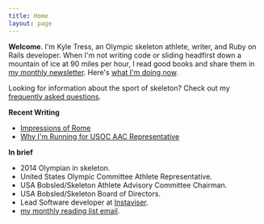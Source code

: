 ```yaml
---
title: Home
layout: page
---
```


**Welcome**. I'm Kyle Tress, an Olympic skeleton athlete, writer, and Ruby on Rails developer. When I'm not writing code or sliding headfirst down a mountain of ice at 90 miles per hour, I read good books and share them in [my monthly newsletter](/newsletter). Here's [what I'm doing now](/now).

Looking for information about the sport of skeleton? Check out my [frequently asked questions](/faqs).

**Recent Writing**

- [Impressions of Rome](/rome)
- [Why I'm Running for USOC AAC Representative](/usoc-aac-rep)

**In brief**

- 2014 Olympian in skeleton.
- United States Olympic Committee Athlete Representative.
- USA Bobsled/Skeleton Athlete Advisory Committee Chairman.
- USA Bobsled/Skeleton Board of Directors.
- Lead Software developer at [Instaviser](http://www.instaviser.com).
- [my monthly reading list email](http://www.tinyletter.com/kyletress).
